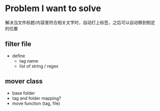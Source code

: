 # Problem I want to solve 

解决当文件标题/内容里符合相关文字时，自动打上标签，之后可以自动移到制定的位置

## filter file

- define
  - tag name
  - list of string / regex


## mover class

- base folder
- tag and folder mapping?
- move function (tag, file) 
